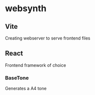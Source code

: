 # websynth

## Vite

Creating webserver to serve frontend files

## React

Frontend framework of choice

### BaseTone

Generates a A4 tone